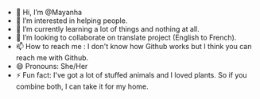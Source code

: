 - 👋 Hi, I’m @Mayanha
- 👀 I’m interested in helping people.
- 🌱 I’m currently learning a lot of things and nothing at all. 
- 💞️ I’m looking to collaborate on translate project (English to French).
- 📫 How to reach me : I don't know how Github works but I think you can reach me with Github.
- 😄 Pronouns: She/Her
- ⚡ Fun fact: I've got a lot of stuffed animals and I loved plants. So if you combine both, I can take it for my home. 

<!---
Mayanha/Mayanha is a ✨ special ✨ repository because its `README.md` (this file) appears on your GitHub profile.
You can click the Preview link to take a look at your changes.
--->
